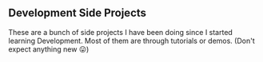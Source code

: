 ## Development Side Projects

These are a bunch of side projects I have been doing since I started learning Development. 
Most of them are through tutorials or demos. (Don't expect anything new :stuck_out_tongue:)
